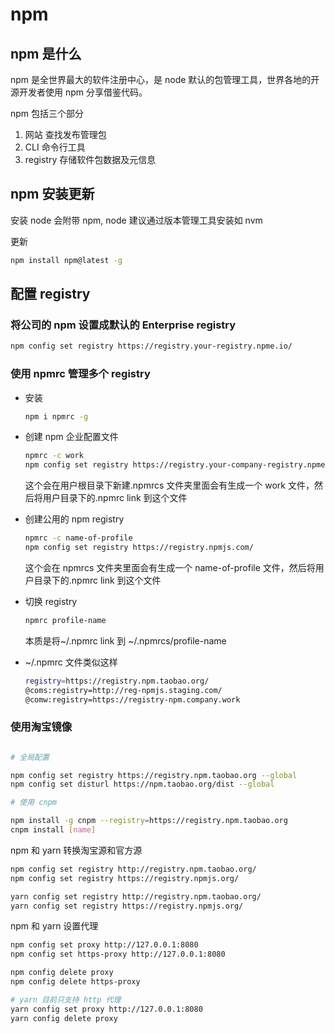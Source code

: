 # npm

## npm 是什么

npm 是全世界最大的软件注册中心，是 node 默认的包管理工具，世界各地的开源开发者使用 npm 分享借鉴代码。

npm 包括三个部分

1. 网站 查找发布管理包
2. CLI 命令行工具
3. registry 存储软件包数据及元信息

## npm 安装更新

安装 node 会附带 npm, node 建议通过版本管理工具安装如 nvm

更新

```bash
npm install npm@latest -g
```

## 配置 registry

### 将公司的 npm 设置成默认的 Enterprise registry

```bash
npm config set registry https://registry.your-registry.npme.io/
```

### 使用 npmrc 管理多个 registry

- 安装
  ```bash
  npm i npmrc -g
  ```
- 创建 npm 企业配置文件

  ```bash
  npmrc -c work
  npm config set registry https://registry.your-company-registry.npme.io/
  ```

  这个会在用户根目录下新建.npmrcs 文件夹里面会有生成一个 work 文件，然后将用户目录下的.npmrc link 到这个文件

- 创建公用的 npm registry

  ```bash
  npmrc -c name-of-profile
  npm config set registry https://registry.npmjs.com/
  ```

  这个会在 npmrcs 文件夹里面会有生成一个 name-of-profile 文件，然后将用户目录下的.npmrc link 到这个文件

- 切换 registry

  ```bash
  npmrc profile-name
  ```

  本质是将~/.npmrc link 到 ~/.npmrcs/profile-name

- ~/.npmrc 文件类似这样

  ```bash
  registry=https://registry.npm.taobao.org/
  @coms:registry=http://reg-npmjs.staging.com/
  @comw:registry=https://registry-npm.company.work
  ```

### 使用淘宝镜像

```bash

# 全局配置

npm config set registry https://registry.npm.taobao.org --global
npm config set disturl https://npm.taobao.org/dist --global

# 使用 cnpm

npm install -g cnpm --registry=https://registry.npm.taobao.org
cnpm install [name]

```

npm 和 yarn 转换淘宝源和官方源

```bash
npm config set registry http://registry.npm.taobao.org/
npm config set registry https://registry.npmjs.org/

yarn config set registry http://registry.npm.taobao.org/
yarn config set registry https://registry.npmjs.org/
```

npm 和 yarn 设置代理

```bash
npm config set proxy http://127.0.0.1:8080
npm config set https-proxy http://127.0.0.1:8080

npm config delete proxy
npm config delete https-proxy

# yarn 目前只支持 http 代理
yarn config set proxy http://127.0.0.1:8080
yarn config delete proxy
```
